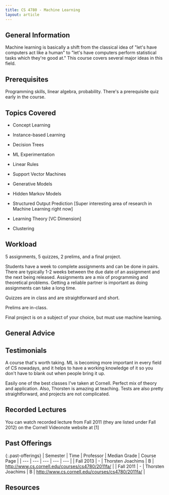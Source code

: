 ```yaml
---
title: CS 4780 - Machine Learning
layout: article
---
```


## General Information

Machine learning is basically a shift from the classical idea of "let's have computers act like a human" to "let's have computers perform statistical tasks which they're good at." This course covers several major ideas in this field.

## Prerequisites

Programming skills, linear algebra, probability. There's a prerequisite quiz early in the course.

## Topics Covered

 - Concept Learning

 - Instance-based Learning

 - Decision Trees

 - ML Experimentation

 - Linear Rules

 - Support Vector Machines

 - Generative Models

 - Hidden Markov Models

 - Structured Output Prediction [Super interesting area of research in Machine Learning right now]

 - Learning Theory [VC Dimension]

 - Clustering

## Workload

5 assignments, 5 quizzes, 2 prelims, and a final project.

Students have a week to complete assignments and can be done in pairs. There are typically 1-2 weeks between the due date of an assignment and the next being released. Assignments are a mix of programming and theoretical problems. Getting a reliable partner is important as doing assignments can take a long time.

Quizzes are in class and are straightforward and short.

Prelims are in-class.

Final project is on a subject of your choice, but must use machine learning.

## General Advice

## Testimonials

A course that's worth taking. ML is becoming more important in every field of CS nowadays, and it helps to have a working knowledge of it so you don't have to blank out when people bring it up.

Easily one of the best classes I've taken at Cornell. Perfect mix of theory and application. Also, Thorsten is amazing at teaching. Tests are also pretty straightforward, and projects are not complicated.

## Recorded Lectures

You can watch recorded lecture from Fall 2011 (they are listed under Fall 2012) on the Cornell Videonote website at [1]

## Past Offerings

{:.past-offerings}
| Semester | Time | Professor | Median Grade | Course Page |
| --- | --- | --- | --- | --- |
| Fall 2013 | - | Thorsten Joachims | B | http://www.cs.cornell.edu/courses/cs4780/2011fa/ |
| Fall 2011 | - | Thorsten Joachims | B | http://www.cs.cornell.edu/courses/cs4780/2011fa/ |

## Resources
